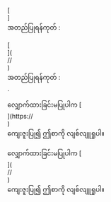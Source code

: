 [<br host>]<br action>အတည်ပြုရန်ကုတ် :<br code>

[<br host>](<br protocol>//<br host>)<br action>အတည်ပြုရန်ကုတ် :<br code>.

လျှောက်ထားခြင်းမပြုပါက [<br host>](https://<br host>)<br action>ကျေးဇူးပြု၍ ဤစာကို လျစ်လျူရှုပါ။

လျှောက်ထားခြင်းမပြုပါက [<br host>](<br protocol>//<br host>)<br action>ကျေးဇူးပြု၍ ဤစာကို လျစ်လျူရှုပါ။
